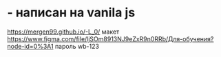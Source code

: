 # - написан на vanila js
https://mergen99.github.io/-L_0/
макет https://www.figma.com/file/ljSOm8913NJ9eZxR9n0RRb/Для-обучения?node-id=0%3A1
пароль wb-123
